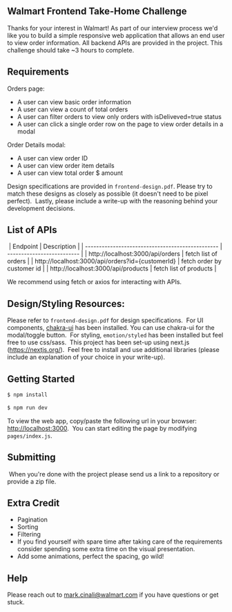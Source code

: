 ## Walmart Frontend Take-Home Challenge

Thanks for your interest in Walmart! As part of our interview process we'd like you to build a simple responsive web application that allows an end user to view order information. All backend APIs are provided in the project. This challenge should take ~3 hours to complete.
​

## Requirements

Orders page:
- A user can view basic order information
- A user can view a count of total orders
- A user can filter orders to view only orders with isDeliveved=true status
- A user can click a single order row on the page to view order details in a modal

Order Details modal:
- A user can view order ID
- A user can view order item details
- A user can view total order $ amount

Design specifications are provided in `frontend-design.pdf`. Please try to match these designs as closely as possible (it doesn't need to be pixel perfect).
  ​
Lastly, please include a write-up with the reasoning behind your development decisions.
  ​

## List of APIs
​
| Endpoint | Description |
| ------------------------------------------------ | -------------------------- |
| http://localhost:3000/api/orders | fetch list of orders |
| http://localhost:3000/api/orders?id={customerId} | fetch order by customer id |
| http://localhost:3000/api/products | fetch list of products |


We recommend using fetch or axios for interacting with APIs.
​

## Design/Styling Resources:

Please refer to `frontend-design.pdf` for design specifications.
​
For UI components, [chakra-ui](https://chakra-ui.com) has been installed. You can use chakra-ui for the modal/toggle button.
​
For styling, `emotion/styled` has been installed but feel free to use css/sass.
​
This project has been set-up using next.js (https://nextjs.org/).
​
Feel free to install and use additional libraries (please include an explanation of your choice in your write-up).
​

## Getting Started

```bash
$ npm install
​
$ npm run dev
```

To view the web app, copy/paste the following url in your browser: [http://localhost:3000](http://localhost:3000).
​
You can start editing the page by modifying `pages/index.js`.
​

## Submitting
​
When you're done with the project please send us a link to a repository or provide a zip file.
​

## Extra Credit​

- Pagination
- Sorting
- Filtering
- If you find yourself with spare time after taking care of the requirements consider spending some extra time on the visual presentation.
- Add some animations, perfect the spacing, go wild!
  ​

## Help

Please reach out to mark.cinali@walmart.com if you have questions or get stuck.
